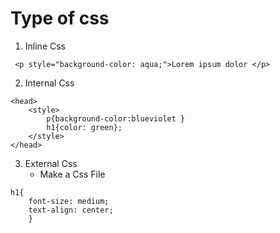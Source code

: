 # Type of css

1. Inline Css

```
 <p style="background-color: aqua;">Lorem ipsum dolor </p>
```
2. Internal Css

```
<head> 
    <style>
        p{background-color:blueviolet }
        h1{color: green};
    </style>
</head>
```

3. External Css
    * Make a Css File
``` 
h1{
    font-size: medium;
    text-align: center;
    }
```
